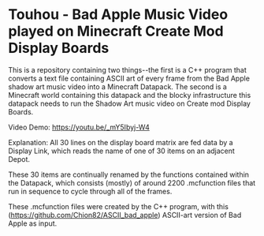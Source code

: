 # Touhou - Bad Apple Music Video played on Minecraft Create Mod Display Boards

This is a repository containing two things--the first is a C++ program that converts a text file containing ASCII art of every frame from the Bad Apple shadow art music video into a Minecraft Datapack. The second is a Minecraft world containing this datapack and the blocky infrastructure this datapack needs to run the Shadow Art music video on Create mod Display Boards.

Video Demo: 
https://youtu.be/_mY5Ibyj-W4

Explanation:
All 30 lines on the display board matrix are fed data by a Display Link, which reads the name of one of 30 items on an adjacent Depot. 

These 30 items are continually renamed by the functions contained within the Datapack, which consists (mostly) of around 2200 .mcfunction files that run in sequence to cycle through all of the frames.

These .mcfunction files were created by the C++ program, with this (https://github.com/Chion82/ASCII_bad_apple) ASCII-art version of Bad Apple as input.
